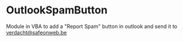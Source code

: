 # OutlookSpamButton
Module in VBA to add a "Report Spam" button in outlook and send it to verdacht@safeonweb.be
